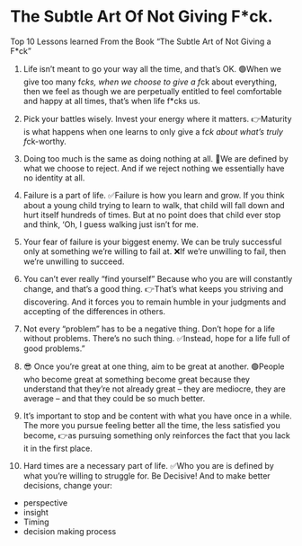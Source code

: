 # The Subtle Art Of Not Giving F*ck.

Top 10 Lessons  learned From the Book “The Subtle Art of Not Giving a F*ck”

1) Life isn’t meant to go your way all the time, and that’s OK.
🟢When we give too many f*cks, when we choose to give a f*ck about everything, then we feel as though we are perpetually entitled to feel comfortable and happy at all times, that’s when life f*cks us.

2) Pick your battles wisely. Invest your energy where it matters.
👉Maturity is what happens when one learns to only give a f*ck about what’s truly f*ck-worthy.

3) Doing too much is the same as doing nothing at all.
🔴We are defined by what we choose to reject. And if we reject nothing we essentially have no identity at all.

4) Failure is a part of life.
✅Failure is how you learn and grow.
If you think about a young child trying to learn to walk, that child will fall down and hurt itself hundreds of times. But at no point does that child ever stop and think, ‘Oh, I guess walking just isn’t for me.

5) Your fear of failure is your biggest enemy.
We can be truly successful only at something we’re willing to fail at.
❌If we’re unwilling to fail, then we’re unwilling to succeed.

6) You can’t ever really “find yourself”
Because who you are will constantly change, and that’s a good thing.
👉That’s what keeps you striving and discovering. And it forces you to remain humble in your judgments and accepting of the differences in others.

7) Not every “problem” has to be a negative thing.
Don’t hope for a life without problems. There’s no such thing.
✅Instead, hope for a life full of good problems.”

8) 😎 Once you’re great at one thing, aim to be great at another.
🟢People who become great at something become great because they understand that they’re not already great – they are mediocre, they are average – and that they could be so much better.

9) It’s important to stop and be content with what you have once in a while.
The more you pursue feeling better all the time, the less satisfied you become,
👉as pursuing something only reinforces the fact that you lack it in the first place.

10) Hard times are a necessary part of life.
✅Who you are is defined by what you’re willing to struggle for.
Be Decisive!
And to make better decisions, change your:
- perspective
- insight
- Timing
- decision making process